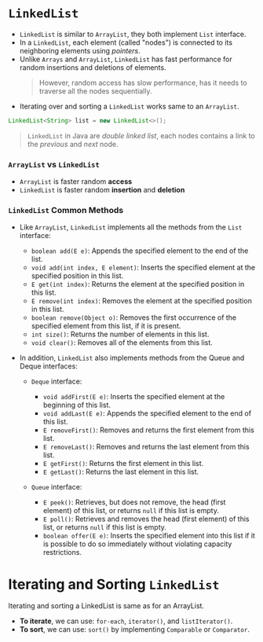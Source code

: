 # `LinkedList`

- `LinkedList` is similar to `ArrayList`, they both implement `List` interface.
- In a `LinkedList`, each element (called "nodes") is connected to its neighboring elements using *pointers*.
- Unlike `Arrays` and `ArrayList`, `LinkedList` has fast performance for random insertions and deletions of elements.
    > However, random access has slow performance, has it needs to traverse all the nodes sequentially.
- Iterating over and sorting a `LinkedList` works same to an `ArrayList`.

```java
LinkedList<String> list = new LinkedList<>();
```

> `LinkedList` in Java are *double linked list*, each nodes contains a link to the *previous* and *next* node.

### `ArrayList` vs `LinkedList`

- `ArrayList` is faster random **access** 
- `LinkedList` is faster random **insertion** and **deletion** 

### `LinkedList` Common Methods

- Like `ArrayList`, `LinkedList` implements all the methods from the `List` interface:
  - `boolean add(E e)`: Appends the specified element to the end of the list.
  - `void add(int index, E element)`: Inserts the specified element at the specified position in this list.
  - `E get(int index)`: Returns the element at the specified position in this list.
  - `E remove(int index)`: Removes the element at the specified position in this list.
  - `boolean remove(Object o)`: Removes the first occurrence of the specified element from this list, if it is present.
  - `int size()`: Returns the number of elements in this list.
  - `void clear()`: Removes all of the elements from this list.

- In addition, `LinkedList` also implements methods from the Queue and Deque interfaces:
  - `Deque` interface:
    - `void addFirst(E e)`: Inserts the specified element at the beginning of this list.
    - `void addLast(E e)`: Appends the specified element to the end of this list.
    - `E removeFirst()`: Removes and returns the first element from this list.
    - `E removeLast()`: Removes and returns the last element from this list.
    - `E getFirst()`: Returns the first element in this list.
    - `E getLast()`: Returns the last element in this list.
  
  - `Queue` interface:
    - `E peek()`: Retrieves, but does not remove, the head (first element) of this list, or returns `null` if this list is empty.
    - `E poll()`: Retrieves and removes the head (first element) of this list, or returns `null` if this list is empty.
    - `boolean offer(E e)`: Inserts the specified element into this list if it is possible to do so immediately without violating capacity restrictions.

# Iterating and Sorting `LinkedList`

Iterating and sorting a LinkedList is same as for an ArrayList.
- **To iterate**, we can use: `for-each`, `iterator()`, and `listIterator()`.
- **To sort**, we can use: `sort()` by implementing `Comparable` or `Comparator`.

